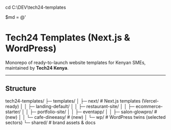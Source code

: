 cd C:\DEV\tech24-templates

$md = @'
# Tech24 Templates (Next.js & WordPress)

Monorepo of ready-to-launch website templates for Kenyan SMEs, maintained by **Tech24 Kenya**.

---

## Structure


tech24-templates/
├─ templates/
│ ├─ next/ # Next.js templates (Vercel-ready)
│ │ ├─ landing-default/
│ │ ├─ restaurant-site/
│ │ ├─ ecommerce-starter/
│ │ ├─ portfolio-site/
│ │ ├─ eventapp/
│ │ ├─ salon-glowpro/ # (new)
│ │ └─ cafe-dineeasy/ # (new)
│ └─ wp/ # WordPress twins (selected sectors)
└─ shared/ # brand assets & docs
